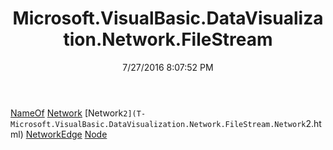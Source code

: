﻿---
title: Microsoft.VisualBasic.DataVisualization.Network.FileStream
date: 7/27/2016 8:07:52 PM
---

[NameOf](T-Microsoft.VisualBasic.DataVisualization.Network.FileStream.NameOf.html)
[Network](T-Microsoft.VisualBasic.DataVisualization.Network.FileStream.Network.html)
[Network`2](T-Microsoft.VisualBasic.DataVisualization.Network.FileStream.Network`2.html)
[NetworkEdge](T-Microsoft.VisualBasic.DataVisualization.Network.FileStream.NetworkEdge.html)
[Node](T-Microsoft.VisualBasic.DataVisualization.Network.FileStream.Node.html)
